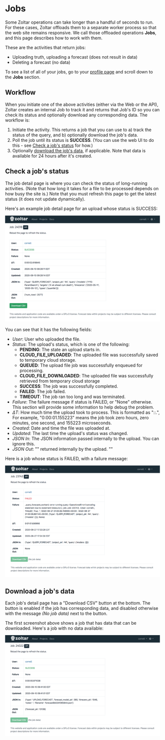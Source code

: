 # Jobs

Some Zoltar operations can take longer than a handful of seconds to run. For these cases, Zoltar offloads them to a separate worker process so that the web site remains responsive. We call those offloaded operations **Jobs**, and this page describes how to work with them.


These are the activities that return jobs:

- Uploading truth, uploading a forecast (does not result in data)
- Deleting a forecast (no data)


To see a list of all of your jobs, go to your [profile page](Accounts.md#view-your-profile-page) and scroll down to the **Jobs** section.


## Workflow

When you initiate one of the above activities (either via the Web or the API), Zoltar creates an internal Job to track it and returns that Job's ID so you can check its status and optionally download any corresponding data. The workflow is:

1. Initiate the activity. This returns a job that you can use to a) track the status of the query, and b) optionally download the job's data.
1. Poll the job until its status is **SUCCESS**. (You can use the web UI to do this - see [Check a job's status](#check-a-jobs-status) for how.)
1. Optionally [download the job's data](#download-a-jobs-data), if applicable. Note that data is available for 24 hours after it's created.


## Check a job's status

The job detail page is where you can check the status of long-running activities. (Note that how long it takes for a file to be processed depends on how busy the site is.) Note that you must refresh this page to get the latest status (it does not update dynamically).


Here's an example job detail page for an upload whose status is SUCCESS:

![Job detail page - success](img/job-success-data.png "Job detail page - success")

You can see that it has the following fields:

- _User_: User who uploaded the file.
- _Status_: The upload's status, which is one of the following:
    - **PENDING**: The state an upload starts in.
    - **CLOUD_FILE_UPLOADED**: The uploaded file was successfully saved to temporary cloud storage.
    - **QUEUED**: The upload file job was successfully enqueued for processing.
    - **CLOUD_FILE_DOWNLOADED**: The uploaded file was successfully retrieved from temporary cloud storage
    - **SUCCESS**: The job was successfully completed.
    - **FAILED**: The job failed.
    - **TIMEOUT**: The job ran too long and was terminated.
- _Failure_: The failure message if status is FAILED, or "None" otherwise. This section will provide some information to help debug the problem.
- _ΔT_: How much time the upload took to process. This is formatted as "<hours>:<minutes>:<seconds>.<microsecond>", For example, "0:00:01.155223" means the job took zero hours, zero minutes, one second, and 155223 microseconds.
- _Created_: Date and time the file was uploaded at.
- _Updated_: The last time the upload's status was changed.
- _JSON In_: The JSON information passed internally to the upload. You can ignore this.
- _JSON Out_: "" returned internally by the upload. ""


Here is a job whose status is FAILED, with a failure message:

![Job detail page - failed](img/job-failed.png "Job detail page - failed")


## Download a job's data

Each job's detail page has a "Download CSV" button at the bottom. The button is enabled if the job has corresponding data, and disabled otherwise with the message _(No job data)_ next to the button.

The first screenshot above shows a job that has data that can be downloaded. Here's a job with no data available:

![Job detail page - no data](img/job-success-no-data.png "Job detail page - no data")
